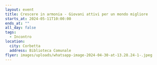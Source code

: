 ```yaml
---
layout: event
title: Crescere in armonia - Giovani attivi per un mondo migliore
starts_at: 2024-05-11T10:00:00
ends_at: ""
all_day: false
tags:
  - Incontro
location:
  city: Corbetta
  address: Biblioteca Comunale
flyer: images/uploads/whatsapp-image-2024-04-30-at-13.28.24-1-.jpeg
---
```

